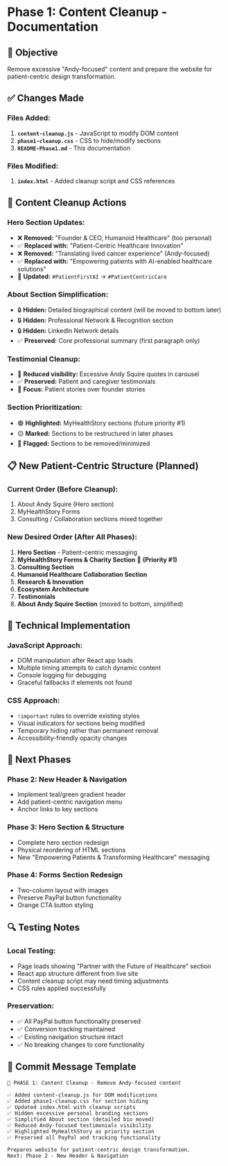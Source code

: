 # Phase 1: Content Cleanup - Documentation

## 🎯 **Objective**
Remove excessive "Andy-focused" content and prepare the website for patient-centric design transformation.

## ✅ **Changes Made**

### **Files Added:**
1. **`content-cleanup.js`** - JavaScript to modify DOM content
2. **`phase1-cleanup.css`** - CSS to hide/modify sections
3. **`README-Phase1.md`** - This documentation

### **Files Modified:**
1. **`index.html`** - Added cleanup script and CSS references

## 🧹 **Content Cleanup Actions**

### **Hero Section Updates:**
- ❌ **Removed:** "Founder & CEO, Humanoid Healthcare" (too personal)
- ✅ **Replaced with:** "Patient-Centric Healthcare Innovation"
- ❌ **Removed:** "Translating lived cancer experience" (Andy-focused)
- ✅ **Replaced with:** "Empowering patients with AI-enabled healthcare solutions"
- 🔄 **Updated:** `#PatientFirstAI` → `#PatientCentricCare`

### **About Section Simplification:**
- 🔒 **Hidden:** Detailed biographical content (will be moved to bottom later)
- 🔒 **Hidden:** Professional Network & Recognition section
- 🔒 **Hidden:** LinkedIn Network details
- ✅ **Preserved:** Core professional summary (first paragraph only)

### **Testimonial Cleanup:**
- 🔻 **Reduced visibility:** Excessive Andy Squire quotes in carousel
- ✅ **Preserved:** Patient and caregiver testimonials
- 🎯 **Focus:** Patient stories over founder stories

### **Section Prioritization:**
- 🟢 **Highlighted:** MyHealthStory sections (future priority #1)
- 🟡 **Marked:** Sections to be restructured in later phases
- 🔴 **Flagged:** Sections to be removed/minimized

## 📋 **New Patient-Centric Structure (Planned)**

### **Current Order (Before Cleanup):**
1. About Andy Squire (Hero section)
2. MyHealthStory Forms
3. Consulting / Collaboration sections mixed together

### **New Desired Order (After All Phases):**
1. **Hero Section** - Patient-centric messaging
2. **MyHealthStory Forms & Charity Section** 🎯 **(Priority #1)**
3. **Consulting Section**
4. **Humanoid Healthcare Collaboration Section**
5. **Research & Innovation**
6. **Ecosystem Architecture**
7. **Testimonials**
8. **About Andy Squire Section** (moved to bottom, simplified)

## 🔧 **Technical Implementation**

### **JavaScript Approach:**
- DOM manipulation after React app loads
- Multiple timing attempts to catch dynamic content
- Console logging for debugging
- Graceful fallbacks if elements not found

### **CSS Approach:**
- `!important` rules to override existing styles
- Visual indicators for sections being modified
- Temporary hiding rather than permanent removal
- Accessibility-friendly opacity changes

## 🚀 **Next Phases**

### **Phase 2: New Header & Navigation**
- Implement teal/green gradient header
- Add patient-centric navigation menu
- Anchor links to key sections

### **Phase 3: Hero Section & Structure**
- Complete hero section redesign
- Physical reordering of HTML sections
- New "Empowering Patients & Transforming Healthcare" messaging

### **Phase 4: Forms Section Redesign**
- Two-column layout with images
- Preserve PayPal button functionality
- Orange CTA button styling

## 🔍 **Testing Notes**

### **Local Testing:**
- Page loads showing "Partner with the Future of Healthcare" section
- React app structure different from live site
- Content cleanup script may need timing adjustments
- CSS rules applied successfully

### **Preservation:**
- ✅ All PayPal button functionality preserved
- ✅ Conversion tracking maintained
- ✅ Existing navigation structure intact
- ✅ No breaking changes to core functionality

## 📝 **Commit Message Template**
```
🧹 PHASE 1: Content Cleanup - Remove Andy-focused content

✅ Added content-cleanup.js for DOM modifications
✅ Added phase1-cleanup.css for section hiding
✅ Updated index.html with cleanup scripts
✅ Hidden excessive personal branding sections
✅ Simplified About section (detailed bio moved)
✅ Reduced Andy-focused testimonials visibility
✅ Highlighted MyHealthStory as priority section
✅ Preserved all PayPal and tracking functionality

Prepares website for patient-centric design transformation.
Next: Phase 2 - New Header & Navigation
```

